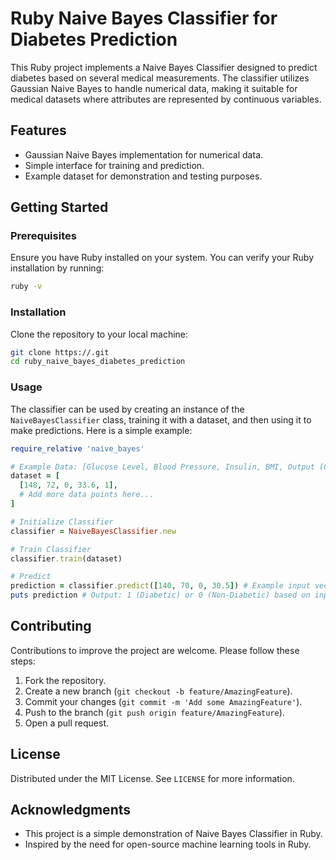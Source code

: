 # Ruby Naive Bayes Classifier for Diabetes Prediction

This Ruby project implements a Naive Bayes Classifier designed to predict diabetes based on several medical measurements. The classifier utilizes Gaussian Naive Bayes to handle numerical data, making it suitable for medical datasets where attributes are represented by continuous variables.

## Features

- Gaussian Naive Bayes implementation for numerical data.
- Simple interface for training and prediction.
- Example dataset for demonstration and testing purposes.

## Getting Started

### Prerequisites

Ensure you have Ruby installed on your system. You can verify your Ruby installation by running:

```bash
ruby -v
```

### Installation

Clone the repository to your local machine:

```bash
git clone https://.git
cd ruby_naive_bayes_diabetes_prediction
```

### Usage

The classifier can be used by creating an instance of the `NaiveBayesClassifier` class, training it with a dataset, and then using it to make predictions. Here is a simple example:

```ruby
require_relative 'naive_bayes'

# Example Data: [Glucose Level, Blood Pressure, Insulin, BMI, Output (0 = Non-Diabetic, 1 = Diabetic)]
dataset = [
  [148, 72, 0, 33.6, 1],
  # Add more data points here...
]

# Initialize Classifier
classifier = NaiveBayesClassifier.new

# Train Classifier
classifier.train(dataset)

# Predict
prediction = classifier.predict([140, 70, 0, 30.5]) # Example input vector
puts prediction # Output: 1 (Diabetic) or 0 (Non-Diabetic) based on input vector
```

## Contributing

Contributions to improve the project are welcome. Please follow these steps:

1. Fork the repository.
2. Create a new branch (`git checkout -b feature/AmazingFeature`).
3. Commit your changes (`git commit -m 'Add some AmazingFeature'`).
4. Push to the branch (`git push origin feature/AmazingFeature`).
5. Open a pull request.

## License

Distributed under the MIT License. See `LICENSE` for more information.

## Acknowledgments

- This project is a simple demonstration of Naive Bayes Classifier in Ruby.
- Inspired by the need for open-source machine learning tools in Ruby.
